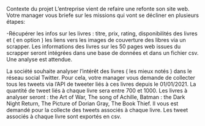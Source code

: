 Contexte du projet
L’entreprise vient de refaire une refonte son site web. Votre manager vous briefe sur les missions qui vont se décliner en plusieurs étapes:

-Récupérer les infos sur les livres : titre, prix, rating, disponibilités des livres et ( en option ) les liens vers les images de couverture des libres via un scrapper. Les informations des livres sur les 50 pages web issues du scrapper seront intégrées dans une base de données et dans un fichier csv. Une analyse est attendue.

La société souhaite analyser l’intérêt des livres ( les mieux notés ) dans le réseau social Twitter. Pour cela, votre manager vous demande de collecter tous les tweets via l’API de tweeter liés à ces livres depuis le 01/01/2021. La quantité de tweet liés à chaque livre sera entre 700 et 1000. 
Les livres à analyser seront : the Art of War, The song of Achille, Batman : the Dark Night Return, The Picture of Dorian Gray, The Book Thief. Il vous est demandé pour la collecte des tweets associés à chaque livre. Les tweet associés à chaque livre sont exportés en csv.
